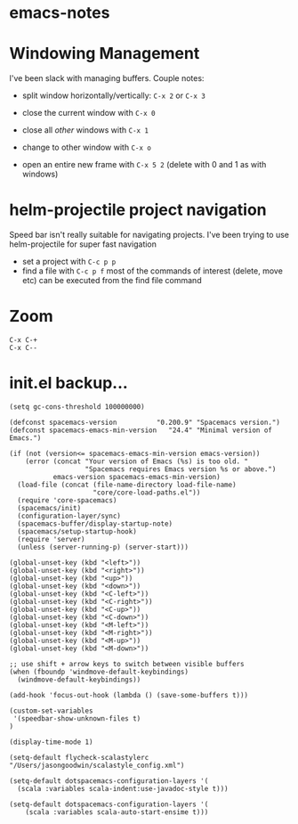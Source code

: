 # emacs-notes

# Windowing Management
I've been slack with managing buffers. Couple notes:
- split window horizontally/vertically: `C-x 2` or `C-x 3`
- close the current window with `C-x 0`
- close all _other_ windows with `C-x 1`
- change to other window with `C-x o`

- open an entire new frame with `C-x 5 2` (delete with 0 and 1 as with windows)

# helm-projectile project navigation
Speed bar isn't really suitable for navigating projects. I've been trying to use helm-projectile for super fast navigation

- set a project with `C-c p p`
- find a file with `C-c p f`
most of the commands of interest (delete, move etc) can be executed from the find file command 
 
# Zoom
```
C-x C-+ 
C-x C--
```


# init.el backup...
```
(setq gc-cons-threshold 100000000)

(defconst spacemacs-version          "0.200.9" "Spacemacs version.")
(defconst spacemacs-emacs-min-version   "24.4" "Minimal version of Emacs.")

(if (not (version<= spacemacs-emacs-min-version emacs-version))
    (error (concat "Your version of Emacs (%s) is too old. "
                   "Spacemacs requires Emacs version %s or above.")
           emacs-version spacemacs-emacs-min-version)
  (load-file (concat (file-name-directory load-file-name)
                     "core/core-load-paths.el"))
  (require 'core-spacemacs)
  (spacemacs/init)
  (configuration-layer/sync)
  (spacemacs-buffer/display-startup-note)
  (spacemacs/setup-startup-hook)
  (require 'server)
  (unless (server-running-p) (server-start)))

(global-unset-key (kbd "<left>"))
(global-unset-key (kbd "<right>"))
(global-unset-key (kbd "<up>"))
(global-unset-key (kbd "<down>"))
(global-unset-key (kbd "<C-left>"))
(global-unset-key (kbd "<C-right>"))
(global-unset-key (kbd "<C-up>"))
(global-unset-key (kbd "<C-down>"))
(global-unset-key (kbd "<M-left>"))
(global-unset-key (kbd "<M-right>"))
(global-unset-key (kbd "<M-up>"))
(global-unset-key (kbd "<M-down>"))

;; use shift + arrow keys to switch between visible buffers
(when (fboundp 'windmove-default-keybindings)
  (windmove-default-keybindings))

(add-hook 'focus-out-hook (lambda () (save-some-buffers t)))

(custom-set-variables
 '(speedbar-show-unknown-files t)
)

(display-time-mode 1)

(setq-default flycheck-scalastylerc "/Users/jasongoodwin/scalastyle_config.xml")

(setq-default dotspacemacs-configuration-layers '(
  (scala :variables scala-indent:use-javadoc-style t)))

(setq-default dotspacemacs-configuration-layers '(
    (scala :variables scala-auto-start-ensime t)))
```

